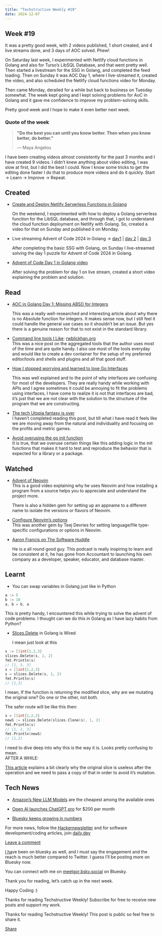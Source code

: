 ```yaml
---
title: "Techstructive Weekly #19"
date: 2024-12-07
---
```


## Week #19

It was a pretty good week, with 2 videos published, 1 short created, and 4 live streams done, and 3 days of AOC solved. Phew!

On Saturday last week, I experimented with Netlify cloud functions in Golang and also for Turso’s LibSQL Database, and that went pretty well. Then started a livestream for the SSG in Golang, and completed the feed loading. Then on Sunday it was AOC Day 1, where I live-streamed it, created the video, and also scheduled the Netlify cloud functions video for Monday.

Then came Monday, derailed for a while but back to business on Tuesday somewhat. The week kept going and I kept solving problems for AoC in Golang and it gave me confidence to improve my problem-solving skills.

Pretty good week and I hope to make it even better next week.

### Quote of the week

> **"Do the best you can until you know better. Then when you know better, do better."**
> 
> — Maya Angelou

I have been creating videos almost consistently for the past 3 months and I have created 9 videos. I didn’t knew anything about video editing, I was slow at first, but I did the best I could. Now I know some tricks to get the editing done faster I do that to produce more videos and do it quickly. Start → Learn → Improve → Repeat.

## Created

* [Create and Deploy Netlify Serverless Functions in Golang](https://youtu.be/BY2Z2Em7OdA)
    
    On the weekend, I experimented with how to deploy a Golang serverless function for the LibSQL database, and through that, I got to understand the cloud function deployment on Netlify with Golang. So, created a video for that on Sunday and published it on Monday.
    
* Live streaming Advent of Code 2024 in Golang → [day1](https://www.youtube.com/live/3K02tEEBgto?si=m36J5UKzch1tjQ0X) | [day 2](https://www.youtube.com/live/4GwypzeIJAs?si=h5xt8bMeqDxVo19u) | [day 3](https://www.youtube.com/live/-rjLSk85M4Q?si=JYz1g7WEJ5dQsogo)
    
    After completing the basic SSG with Golang, on Sunday I live-streamed solving the day 1 puzzle for Advent of Code 2024 in Golang.
    
* [Advent of Code Day 1 in Golang video](https://youtu.be/4U97gLyz0Ss?si=KxGvQMnZjpONtPHS)
    
    After solving the problem for day 1 on live stream, created a short video explaining the problem and solution.
    

## Read

* [AOC in Golang Day 1: Missing ABS() for Integers](https://www.bytesizego.com/blog/aoc-day1-golang)
    
    This was a really well-researched and interesting article about why there is no Absolute function for integers. It makes sense now, but I still feel it could handle the general use cases so it shouldn’t be an issue. But yes there is a genuine reason for that to not exist in the standard library.
    
* [Command line tools I Like](https://rwblickhan.org/newsletters/command-line-tools-i-like-2022/): [rwblickhan.org](http://rwblickhan.org)  
    This was a nice post on the aggregated tools that the author uses most of the time and are quite handy. I also use most of the tools everyday and would like to create a dev container for the setup of my preferred editor/tools and shells and plugins and all that good stuff.
    
* [How I stopped worrying and learned to love Go Interfaces](https://dev.to/githaiga22/how-i-stopped-worrying-and-learned-to-love-go-interfaces-3m7p)
    
    This was well explained and to the point of why interfaces are confusing for most of the developers. They are really handy while working with APIs and I agree sometimes it could be annoying to fit the problems using interfaces, I have come to realize it is not that interfaces are bad, it’s just that we are not clear with the solution to the structure of the program that we are constructing.
    
* [The tech Utopia fantasy is over](https://blog.avas.space/tech-utopia-fantasy/)  
    I haven’t completed reading this post, but till what i have read it feels like we are moving away from the natural and individuality and focusing on the profits and metric games.
    
* [Avoid overusing the go init function](https://itnext.io/avoid-the-go-init-function-74f7f28e9154)  
    It is true, that we overuse certain things like this adding logic in the init functions that makes it hard to test and reproduce the behavior that is expected for a library or a package.
    

## Watched

* [Advent of Neovim](https://www.youtube.com/watch?v=TQn2hJeHQbM)  
    This is a good video explaining why he uses Neovim and how installing a program from a source helps you to appreciate and understand the project more.
    
    There is also a hidden gem for setting up an appname to a different name to isolate the versions or flavors of Neovim.
    

* [Configure Neovim’s options](https://www.youtube.com/watch?v=F1CQVXA5gf0)  
    This was another gem by Teej Devries for setting language/file type-specific configurations or options in Neovim.
    

* [Aaron Francis on The Software Huddle](https://youtu.be/Xdkwc26763M?si=kiI3dxdb1CobMwUs)
    
    He is a all round good guy. This podcast is really inspiring to learn and be consistent at it, he has gone from Accountant to launching his own company as a developer, speaker, educator, and database master.
    

## Learnt

* You can swap variables in Golang just like in Python
    

```go
a := 5
b := 10
a, b = b, a
```

This is pretty handy, I encountered this while trying to solve the advent of code problems. I thought can we do this in Golang as I have lazy habits from Python?

* [Slices.Delete](https://pkg.go.dev/slices#Delete) in Golang is Wired
    
    I mean just look at this
    

```go
s := []int{1,2,3}
slices.Delete(s, 1, 2)
fmt.Println(s)
// [1, 3, 3]
s = []int{1,2,3}
s = slices.Delete(s, 1, 2)
fmt.Println(s)
// [1,3]
```

I mean, If the function is returning the modified slice, why are we mutating the original one? Do one or the other, not both.

The safer route will be like this then:

```go
s = []int{1,2,3}
newS := slices.Delete(slices.Clone(s), 1, 2)
fmt.Println(s)
// [1, 2, 3]
fmt.Println(newS)
// [1,3]
```

I need to dive deep into why this is the way it is. Looks pretty confusing to mean.  
AFTER A WHILE:

[This article](https://medium.com/google-cloud/go-slices-deleting-items-and-memory-usage-81419317db3d) explains a bit clearly why the original slice is useless after the operation and we need to pass a copy of that in order to avoid it’s mutation.

## Tech News

* [Amazon’s New LLM Models](https://www.aboutamazon.com/news/aws/amazon-nova-artificial-intelligence-bedrock-aws) are the cheapest among the available ones
    
* [Open AI launches ChatGPT pro](https://openai.com/index/introducing-chatgpt-pro/) for $200 per month
    
* [Bluesky keeps growing in numbers](https://www.gsmarena.com/x_alternative_bluesky_reaches_24_million_users-news-65632.php)
    

For more news, follow the [Hackernewsletter](https://buttondown.com/hacker-newsletter/archive/hacker-newsletter-724) and for software development/coding articles, join [daily.dev](http://daily.dev)

[Leave a comment](https://techstructively.substack.com/p/techstructive-weekly-19/comments)

[I ha](https://dly.to/LVQFgrjOUhf)ve been on bluesky as well, and I must say the engagement and the reach is much better compared to Twitter. I guess I’ll be posting more on Bluesky now.

You can connect with me on [meetgor.bsky.social](http://meetgor.bsky.social) on Bluesky.

Thank you for reading, let’s catch up in the next week.

Happy Coding :)

Thanks for reading Techstructive Weekly! Subscribe for free to receive new posts and support my work.

Thanks for reading Techstructive Weekly! This post is public so feel free to share it.

[Share](https://techstructively.substack.com/p/techstructive-weekly-19?utm_source=substack&utm_medium=email&utm_content=share&action=share)
